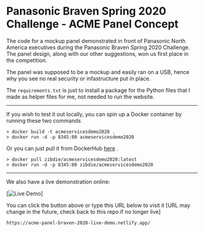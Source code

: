 # Panasonic Braven Spring 2020 Challenge - ACME Panel Concept

The code for a mockup panel demonstrated in front of Panasonic North America executives during the Panasonic Braven Spring 2020 Challenge. The panel design, along with our other suggestions, won us first place in the competition.

The panel was supposed to be a mockup and easily ran on a USB, hence why you see no real security or infastructure put in place.

The `requirements.txt` is just to install a package for the Python files that I made as helper files for me, not needed to run the website.

---

If you wish to test it out locally, you can spin up a Docker container by running these two commands

```
> docker build -t acmeservicesdemo2020 .
> docker run -d -p 8345:80 acmeservicesdemo2020
```

Or you can just pull it from DockerHub [here](https://hub.docker.com/r/zibdie/acmeservicesdemo2020) .

```
> docker pull zibdie/acmeservicesdemo2020:latest
> docker run -d -p 8345:80 zibdie/acmeservicesdemo2020
```

---

We also have a live demonstration online:

[![Live Demo](https://acme-panel-braven-2020-live-demo.netlify.app/)]

You can click the button above or type this URL below to visit it [URL may change in the future, check back to this repo if no longer live]
```
https://acme-panel-braven-2020-live-demo.netlify.app/
```
